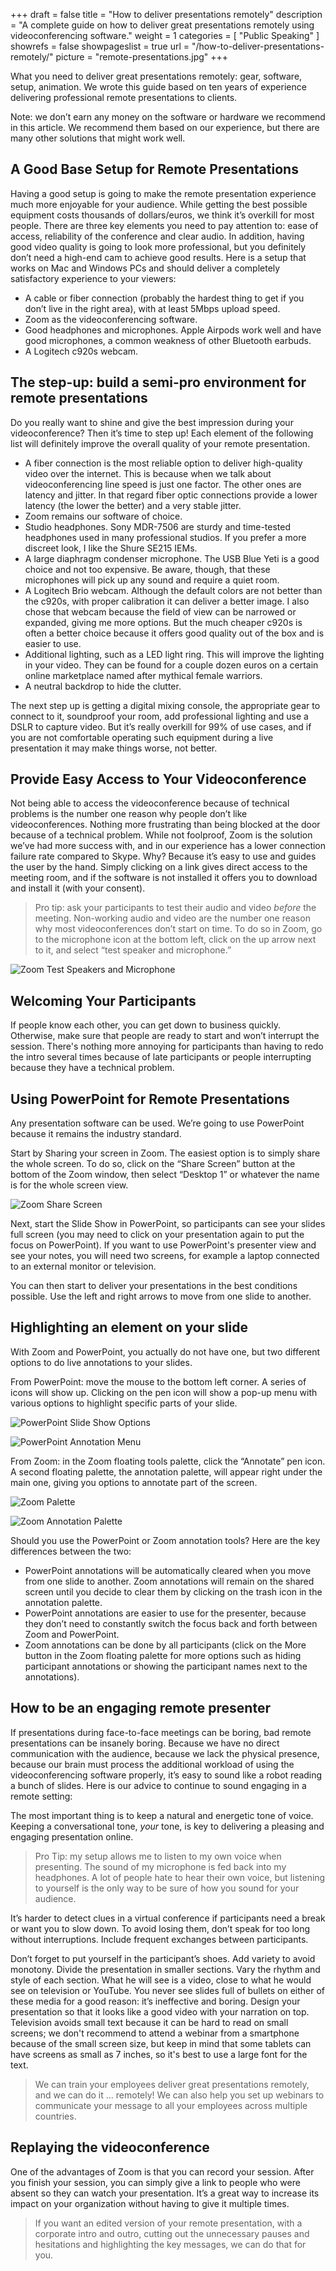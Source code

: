 +++
draft 			= false
title 			= "How to deliver presentations remotely"
description		= "A complete guide on how to deliver great presentations remotely using videoconferencing software."
weight			= 1
categories		= [ "Public Speaking" ]
showrefs		= false
showpageslist 	= true
url				= "/how-to-deliver-presentations-remotely/"
picture		 	= "remote-presentations.jpg"
+++

What you need to deliver great presentations remotely: gear, software, setup, animation. We wrote this guide based on ten years of experience delivering professional remote presentations to clients.

Note: we don’t earn any money on the software or hardware we recommend in this article. We recommend them based on our experience, but there are many other solutions that might work well. 

## A Good Base Setup for Remote Presentations
Having a good setup is going to make the remote presentation experience much more enjoyable for your audience. While getting the best possible equipment costs thousands of dollars/euros, we think it’s overkill for most people. There are three key elements you need to pay attention to: ease of access, reliability of the conference and clear audio. In addition, having good video quality is going to look more professional, but you definitely don’t need a high-end cam to achieve good results. Here is a setup that works on Mac and Windows PCs and should deliver a completely satisfactory experience to your viewers:

* A cable or fiber connection (probably the hardest thing to get if you don’t live in the right area), with at least 5Mbps upload speed.
* Zoom as the videoconferencing software.
* Good headphones and microphones. Apple Airpods work well and have good microphones, a common weakness of other Bluetooth earbuds.
* A Logitech c920s webcam.

## The step-up: build a semi-pro environment for remote presentations
Do you really want to shine and give the best impression during your videoconference? Then it’s time to step up! Each element of the following list will definitely improve the overall quality of your remote presentation.

* A fiber connection is the most reliable option to deliver high-quality video over the internet. This is because when we talk about videoconferencing line speed is just one factor. The other ones are latency and jitter. In that regard fiber optic connections provide a lower latency (the lower the better) and a very stable jitter.
* Zoom remains our software of choice.
* Studio headphones. Sony MDR-7506 are sturdy and time-tested headphones used in many professional studios. If you prefer a more discreet look, I like the Shure SE215 IEMs.
* A large diaphragm condenser microphone. The USB Blue Yeti is a good choice and not too expensive. Be aware, though, that these microphones will pick up any sound and require a quiet room.
* A Logitech Brio webcam. Although the default colors are not better than the c920s, with proper calibration it can deliver a better image. I also chose that webcam because the field of view can be narrowed or expanded, giving me more options. But the much cheaper c920s is often a better choice because it offers good quality out of the box and is easier to use. 
* Additional lighting, such as a LED light ring. This will improve the lighting in your video. They can be found for a couple dozen euros on a certain online marketplace named after mythical female warriors.
* A neutral backdrop to hide the clutter.

The next step up is getting a digital mixing console, the appropriate gear to connect to it, soundproof your room, add professional lighting and use a DSLR to capture video. But it’s really overkill for 99% of use cases, and if you are not comfortable operating such equipment during a live presentation it may make things worse, not better.

## Provide Easy Access to Your Videoconference
Not being able to access the videoconference because of technical problems is the number one reason why people don’t like videoconferences. Nothing more frustrating than being blocked at the door because of a technical problem. While not foolproof, Zoom is the solution we’ve had more success with, and in our experience has a lower connection failure rate compared to Skype. Why? Because it’s easy to use and guides the user by the hand. Simply clicking on a link gives direct access to the meeting room, and if the software is not installed it offers you to download and install it (with your consent).

> Pro tip: ask your participants to test their audio and video *before* the meeting. Non-working audio and video are the number one reason why most videoconferences don’t start on time. To do so in Zoom, go to the microphone icon at the bottom left, click on the up arrow next to it, and select “test speaker and microphone.”

![Zoom Test Speakers and Microphone](/how-to-deliver-presentations-remotely/zoom-test-speakers-microphone.png)

## Welcoming Your Participants
If people know each other, you can get down to business quickly. Otherwise, make sure that people are ready to start and won’t interrupt the session. There's nothing more annoying for participants than having to redo the intro several times because of late participants or people interrupting because they have a technical problem.

## Using PowerPoint for Remote Presentations
Any presentation software can be used. We’re going to use PowerPoint because it remains the industry standard.

Start by Sharing your screen in Zoom. The easiest option is to simply share the whole screen. To do so, click on the “Share Screen” button at the bottom of the Zoom window, then select “Desktop 1” or whatever the name is for the whole screen view.

![Zoom Share Screen](/how-to-deliver-presentations-remotely/zoom-share-desktop.png)

Next, start the Slide Show in PowerPoint, so participants can see your slides full screen (you may need to click on your presentation again to put the focus on PowerPoint). If you want to use PowerPoint's presenter view and see your notes, you will need two screens, for example a laptop connected to an external monitor or television.

You can then start to deliver your presentations in the best conditions possible. Use the left and right arrows to move from one slide to another.

## Highlighting an element on your slide
With Zoom and PowerPoint, you actually do not have one, but two different options to do live annotations to your slides.

From PowerPoint: move the mouse to the bottom left corner. A series of icons will show up. Clicking on the pen icon will show a pop-up menu with various options to highlight specific parts of your slide.

![PowerPoint Slide Show Options](/how-to-deliver-presentations-remotely/powerpoint-slideshow-options.png)

![PowerPoint Annotation Menu](/how-to-deliver-presentations-remotely/powerpoint-annotation-menu.png)

From Zoom: in the Zoom floating tools palette, click the “Annotate” pen icon. A second floating palette, the annotation palette, will appear right under the main one, giving you options to annotate part of the screen. 

![Zoom Palette](/how-to-deliver-presentations-remotely/zoom-palette.png)

![Zoom Annotation Palette](/how-to-deliver-presentations-remotely/zoom-annotation-palette.png)

Should you use the PowerPoint or Zoom annotation tools? Here are the key differences between the two:

* PowerPoint annotations will be automatically cleared when you move from one slide to another. Zoom annotations will remain on the shared screen until you decide to clear them by clicking on the trash icon in the annotation palette.
* PowerPoint annotations are easier to use for the presenter, because they don’t need to constantly switch the focus back and forth between Zoom and PowerPoint.
* Zoom annotations can be done by all participants (click on the More button in the Zoom floating palette for more options such as hiding participant annotations or showing the participant names next to the annotations).

## How to be an engaging remote presenter
If presentations during face-to-face meetings can be boring, bad remote presentations can be insanely boring. Because we have no direct communication with the audience, because we lack the physical presence, because our brain must process the additional workload of using the videoconferencing software properly, it’s easy to sound like a robot reading a bunch of slides. Here is our advice to continue to sound engaging in a remote setting:

The most important thing is to keep a natural and energetic tone of voice. Keeping a conversational tone, *your* tone, is key to delivering a pleasing and engaging presentation online. 

> Pro Tip: my setup allows me to listen to my own voice when presenting. The sound of my microphone is fed back into my headphones. A lot of people hate to hear their own voice, but listening to yourself is the only way to be sure of how you sound for your audience.

It’s harder to detect clues in a virtual conference if participants need a break or want you to slow down. To avoid losing them, don’t speak for too long without interruptions. Include frequent exchanges between participants.

Don’t forget to put yourself in the participant’s shoes. Add variety to avoid monotony. Divide the presentation in smaller sections. Vary the rhythm and style of each section. What he will see is a video, close to what he would see on television or YouTube. You never see slides full of bullets on either of these media for a good reason: it’s ineffective and boring. Design your presentation so that it looks like a good video with your narration on top. Television avoids small text because it can be hard to read on small screens; we don't recommend to attend a webinar from a smartphone because of the small screen size, but keep in mind that some tablets can have screens as small as 7 inches, so it's best to use a large font for the text.

> We can train your employees deliver great presentations remotely, and we can do it … remotely! We can also help you set up webinars to communicate your message to all your employees across multiple countries.

## Replaying the videoconference
One of the advantages of Zoom is that you can record your session. After you finish your session, you can simply give a link to people who were absent so they can watch your presentation. It’s a great way to increase its impact on your organization without having to give it multiple times.

> If you want an edited version of your remote presentation, with a corporate intro and outro, cutting out the unnecessary pauses and hesitations and highlighting the key messages, we can do that for you.
